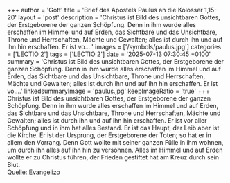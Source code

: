 +++
author = 'Gott'
title = 'Brief des Apostels Paulus an die Kolosser 1,15-20'
layout = 'post'
description = 'Christus ist Bild des unsichtbaren Gottes, der Erstgeborene der ganzen Schöpfung. Denn in ihm wurde alles erschaffen im Himmel und auf Erden, das Sichtbare und das Unsichtbare, Throne und Herrschaften, Mächte und Gewalten; alles ist durch ihn und auf ihn hin erschaffen. Er ist vo....'
images = ['/symbols/paulus.jpg']
categories = ['LECTIO 2']
tags = ['LECTIO 2']
date = '2025-07-13 07:30:45 +0100'
summary = 'Christus ist Bild des unsichtbaren Gottes, der Erstgeborene der ganzen Schöpfung. Denn in ihm wurde alles erschaffen im Himmel und auf Erden, das Sichtbare und das Unsichtbare, Throne und Herrschaften, Mächte und Gewalten; alles ist durch ihn und auf ihn hin erschaffen. Er ist vo....'
linkedsummaryImage = 'paulus.jpg'
keepImageRatio = 'true'
+++
Christus ist Bild des unsichtbaren Gottes, der Erstgeborene der ganzen Schöpfung.
Denn in ihm wurde alles erschaffen im Himmel und auf Erden, das Sichtbare und das Unsichtbare, Throne und Herrschaften, Mächte und Gewalten; alles ist durch ihn und auf ihn hin erschaffen.
Er ist vor aller Schöpfung und in ihm hat alles Bestand.<!--more-->
Er ist das Haupt, der Leib aber ist die Kirche. Er ist der Ursprung, der Erstgeborene der Toten; so hat er in allem den Vorrang.
Denn Gott wollte mit seiner ganzen Fülle in ihm wohnen,
um durch ihn alles auf ihn hin zu versöhnen. Alles im Himmel und auf Erden wollte er zu Christus führen, der Frieden gestiftet hat am Kreuz durch sein Blut.<br> [Quelle: Evangelizo](https://evangeliumtagfuertag.org/DE/gospel)